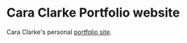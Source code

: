 # Cara Clarke Portfolio website

Cara Clarke's personal [portfolio site](http://theclarkespace.com).
